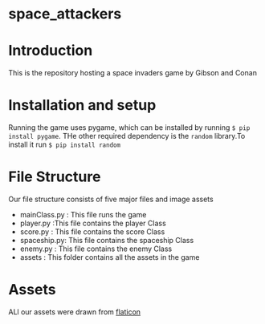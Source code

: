 # space_attackers
# Introduction
This is the repository hosting a space invaders game by Gibson and Conan

# Installation and setup

Running the game uses pygame, which can be installed by running `$ pip install pygame`.
THe other required dependency is the `random` library.To install it run  `$ pip install random`


# File Structure
Our file structure consists of five major files and image assets
* mainClass.py : This file runs the game
* player.py   :This file contains the player Class
* score.py    : This file contains the score Class 
* spaceship.py: This file contains the spaceship Class
* enemy.py    : This file contains the enemy Class
* assets      : This folder contains all the assets in the game

# Assets
ALl our assets were drawn from [flaticon](https://www.flaticon.com/)
